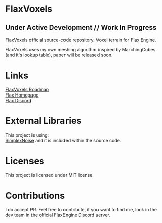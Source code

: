 # FlaxVoxels
## Under Active Development // Work In Progress
FlaxVoxels official source-code repository. Voxel terrain for Flax Engine.

FlaxVoxels uses my own meshing algorithm inspired by MarchingCubes (and it's lookup table), paper will be released soon.

# Links
[FlaxVoxels Roadmap](https://trello.com/b/BRagC3LQ/flaxvoxels) <br>
[Flax Homepage](https://flaxengine.com/) <br>
[Flax Discord](http://discord.flaxengine.com/) <br>

# External Libraries
This project is using: <br>
[SimplexNoise](https://github.com/WardBenjamin/SimplexNoise) and it is included within the source code.

# Licenses
This project is licensed under MIT license.

# Contributions
I do accept PR.
Feel free to contribute, if you want to find me, 
look in the dev team in the official FlaxEngine Discord server.
